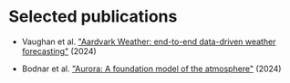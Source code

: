 # Selected publications

* Vaughan et al. ["Aardvark Weather: end-to-end data-driven weather forecasting"](https://arxiv.org/abs/2404.00411) (2024)

* Bodnar et al. ["Aurora: A foundation model of the atmosphere"](https://arxiv.org/abs/2405.13063) (2024)
